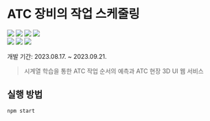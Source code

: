 # ATC 장비의 작업 스케줄링

<div>
<img src="https://img.shields.io/badge/React-61DAFB?style=flat-square&logo=react&logoColor=000">
<img src="https://img.shields.io/badge/StyledComponents-DB7093?style=flat-square&logo=styledcomponents&logoColor=fff">
<img src="https://img.shields.io/badge/Typescript-3178C6?style=flat-square&logo=Typescript&logoColor=white"/>
<img src="https://img.shields.io/badge/Redux-764ABC?style=flat-square&logo=Redux&logoColor=white"/>
<br/>
<img src="https://img.shields.io/badge/JAVA-007396?style=flat-square&logo=java&logoColor=fff"> 
<img src="https://img.shields.io/badge/springboot-6DB33F?style=flat-square&logo=springboot&logoColor=white"/>
<img src="https://img.shields.io/badge/mysql-4479A1?style=flat-square&logo=mysql&logoColor=white"/>
</div>

개발 기간: 2023.08.17. ~ 2023.09.21.

> 시계열 학습을 통한 ATC 작업 순서의 예측과 ATC 현장 3D UI 웹 서비스

## 실행 방법

```sh
npm start
```
